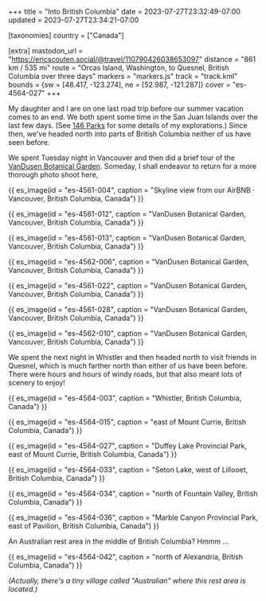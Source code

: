 +++
title = "Into British Columbia"
date = 2023-07-27T23:32:49-07:00
updated = 2023-07-27T23:34:21-07:00

[taxonomies]
country = ["Canada"]

[extra]
mastodon_url = "https://ericscouten.social/@travel/110790426038653097"
distance = "861 km / 535 mi"
route = "Orcas Island, Washington, to Quesnel, British Columbia over three days"
markers = "markers.js"
track = "track.kml"
bounds = {sw = [48.417, -123.274], ne = [52.987, -121.287]}
cover = "es-4564-027"
+++

My daughter and I are on one last road trip before our summer vacation comes to an end. We both spent some time in the San Juan Islands over the last few days. (See [146 Parks](https://146parks.blog) for some details of my explorations.) Since then, we've headed north into parts of British Columbia neither of us have seen before.

<!-- more -->

We spent Tuesday night in Vancouver and then did a brief tour of the [VanDusen Botanical Garden](https://www.vandusengarden.org). Someday, I shall endeavor to return for a more thorough photo shoot here,

{{ es_image(id = "es-4561-004", caption = "Skyline view from our AirBNB · Vancouver, British Columbia, Canada") }}

{{ es_image(id = "es-4561-012", caption = "VanDusen Botanical Garden, Vancouver, British Columbia, Canada") }}

{{ es_image(id = "es-4561-013", caption = "VanDusen Botanical Garden, Vancouver, British Columbia, Canada") }}

{{ es_image(id = "es-4562-006", caption = "VanDusen Botanical Garden, Vancouver, British Columbia, Canada") }}

{{ es_image(id = "es-4561-022", caption = "VanDusen Botanical Garden, Vancouver, British Columbia, Canada") }}

{{ es_image(id = "es-4561-028", caption = "VanDusen Botanical Garden, Vancouver, British Columbia, Canada") }}

{{ es_image(id = "es-4562-010", caption = "VanDusen Botanical Garden, Vancouver, British Columbia, Canada") }}

We spent the next night in Whistler and then headed north to visit friends in Quesnel, which is much farther north than either of us have been before. There were hours and hours of windy roads, but that also meant lots of scenery to enjoy!

{{ es_image(id = "es-4564-003", caption = "Whistler, British Columbia, Canada") }}

{{ es_image(id = "es-4564-015", caption = "east of Mount Currie, British Columbia, Canada") }}

{{ es_image(id = "es-4564-027", caption = "Duffey Lake Provincial Park, east of Mount Currie, British Columbia, Canada") }}

{{ es_image(id = "es-4564-033", caption = "Seton Lake, west of Lillooet, British Columbia, Canada") }}

{{ es_image(id = "es-4564-034", caption = "north of Fountain Valley, British Columbia, Canada") }}

{{ es_image(id = "es-4564-036", caption = "Marble Canyon Provincial Park, east of Pavilion, British Columbia, Canada") }}

An Australian rest area in the middle of British Columbia? Hmmm ...

{{ es_image(id = "es-4564-042", caption = "north of Alexandria, British Columbia, Canada") }}

_(Actually, there's a tiny village called "Australian" where this rest area is located.)_
